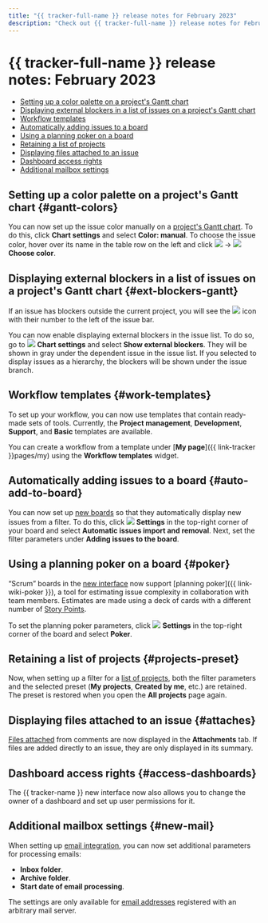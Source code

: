 ```yaml
---
title: "{{ tracker-full-name }} release notes for February 2023"
description: "Check out {{ tracker-full-name }} release notes for February 2023."
---
```


# {{ tracker-full-name }} release notes: February 2023

* [Setting up a color palette on a project's Gantt chart](#gantt-colors)
* [Displaying external blockers in a list of issues on a project's Gantt chart](#ext-blockers-gantt)
* [Workflow templates](#work-templates)
* [Automatically adding issues to a board](#auto-add-to-board)
* [Using a planning poker on a board](#poker)
* [Retaining a list of projects](#projects-preset)
* [Displaying files attached to an issue](#attaches)
* [Dashboard access rights](#access-dashboards)
* [Additional mailbox settings](#new-mail)

## Setting up a color palette on a project's Gantt chart {#gantt-colors}

You can now set up the issue color manually on a [project's Gantt chart](../gantt/project.md). To do this, click **Chart settings** and select **Color: manual**. To choose the issue color, hover over its name in the table row on the left and click ![](../../_assets/horizontal-ellipsis.svg) → ![](../../_assets/tracker/svg/gantt-palette.svg) **Choose color**.

## Displaying external blockers in a list of issues on a project's Gantt chart {#ext-blockers-gantt}

If an issue has blockers outside the current project, you will see the ![](../../_assets/tracker/svg/blocker.svg) icon with their number to the left of the issue bar.

You can now enable displaying external blockers in the issue list. To do so, go to ![](../../_assets/tracker/svg/gantt-settings-button.svg)&nbsp;**Chart settings** and select **Show external blockers**. They will be shown in gray under the dependent issue in the issue list. If you selected to display issues as a hierarchy, the blockers will be shown under the issue branch.

## Workflow templates {#work-templates}

To set up your workflow, you can now use templates that contain ready-made sets of tools. Currently, the **Project management**, **Development**, **Support**, and **Basic** templates are available.

You can create a workflow from a template under [**My page**]({{ link-tracker }}pages/my) using the **Workflow templates** widget.

## Automatically adding issues to a board {#auto-add-to-board}

You can now set up [new boards](../manager/agile-new.md) so that they automatically display new issues from a filter.
To do this, click ![](../../_assets/tracker/svg/settings.svg) **Settings** in the top-right corner of your board and select **Automatic issues import and removal**. Next, set the filter parameters under **Adding issues to the board**.

## Using a planning poker on a board {#poker}

<q>Scrum</q> boards in the [new interface](../manager/agile-new.md) now support [planning poker]({{ link-wiki-poker }}), a tool for estimating issue complexity in collaboration with team members. Estimates are made using a deck of cards with a different number of [Story Points](../manager/agile.md#dlen_sp).

To set the planning poker parameters, click ![](../../_assets/tracker/svg/settings.svg) **Settings** in the top-right corner of the board and select **Poker**.

## Retaining a list of projects {#projects-preset}

Now, when setting up a filter for a [list of projects](../manager/my-projects.md), both the filter parameters and the selected preset (**My projects**, **Created by me**, etc.) are retained. The preset is restored when you open the **All projects** page again.

## Displaying files attached to an issue {#attaches}

[Files attached](../user/attach-file.md) from comments are now displayed in the **Attachments** tab. If files are added directly to an issue, they are only displayed in its summary.

## Dashboard access rights {#access-dashboards}

The {{ tracker-name }} new interface now also allows you to change the owner of a dashboard and set up user permissions for it.

## Additional mailbox settings {#new-mail}

When setting up [email integration](../manager/queue-mail.md), you can now set additional parameters for processing emails:

* **Inbox folder**.
* **Archive folder**.
* **Start date of email processing**.

The settings are only available for [email addresses](../manager/queue-mail.md#sec-mail-yandex) registered with an arbitrary mail server.